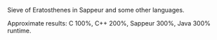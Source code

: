 Sieve of Eratosthenes in Sappeur and some other languages.

Approximate results: C 100%, C++ 200%, Sappeur 300%, Java 300% runtime.
